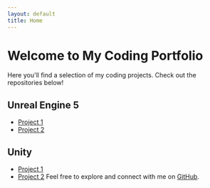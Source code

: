```yaml
---
layout: default
title: Home
---
```


# Welcome to My Coding Portfolio

Here you'll find a selection of my coding projects. Check out the repositories below!

<!-- Add your project links here -->
## Unreal Engine 5
- [Project 1](https://github.com/JGEatwell/project1)
- [Project 2](https://github.com/JGEatwell/project2)

## Unity
- [Project 1](https://github.com/JGEatwell/project1)
- [Project 2](https://github.com/JGEatwell/project2)
Feel free to explore and connect with me on [GitHub](https://github.com/JGEatwell).
